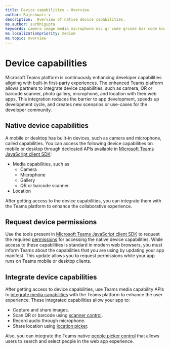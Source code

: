 ```yaml
---
title: Device capabilities - Overview
author: Rajeshwari-v
description:  Overview of native device capabilities.
ms.author: surbhigupta
keywords: camera image media microphone mic qr code qrcode bar code barcode scan scanner location map capabilities native device permissions
ms.localizationpriority: medium
ms.topic: overview
---
```


# Device capabilities

Microsoft Teams platform is continuously enhancing developer capabilities aligning with built-in first-party experiences. The enhanced Teams platform allows partners to integrate device capabilities, such as camera, QR or barcode scanner, photo gallery, microphone, and location with their web apps. This integration reduces the barrier to app development, speeds up development cycle, and creates new scenarios or use-cases for the developer community.

## Native device capabilities

A mobile or desktop has built-in devices, such as camera and microphone, called capabilities. You can access the following device capabilities on mobile or desktop through dedicated APIs available in [Microsoft Teams JavaScript client SDK](/javascript/api/overview/msteams-client?view=msteams-client-js-latest&preserve-view=true):
* Media capabilities, such as
    * Camera
    * Microphone
    * Gallery
    * QR or barcode scanner
* Location

After getting access to the device capabilities, you can integrate them with the Teams platform to enhance the collaborative experience. 

## Request device permissions

Use the tools present in [Microsoft Teams JavaScript client SDK](/javascript/api/overview/msteams-client?view=msteams-client-js-latest&preserve-view=true) to request the required  [permissions](native-device-permissions.md) for accessing the native device capabilities. While access to these capabilities is standard in modern web browsers, you must inform Teams about the capabilities that you are using by updating your app manifest. This update allows you to request permissions while your app runs on Teams mobile or desktop clients.
 
 ## Integrate device capabilities

After getting access to device capabilities, use Teams media capability APIs to [integrate media capabilities](mobile-camera-image-permissions.md) with the Teams platform to enhance the user experience. These integrated capabilities allow your app to:

* Capture and share images.
* Scan QR or barcode using [scanner control](qr-barcode-scanner-capability.md).
* Record audio through microphone.
* Share location using [location picker](location-capability.md).

Also, you can integrate the Teams native [people picker control](people-picker-capability.md) that allows users to search and select people in the web app experience.


